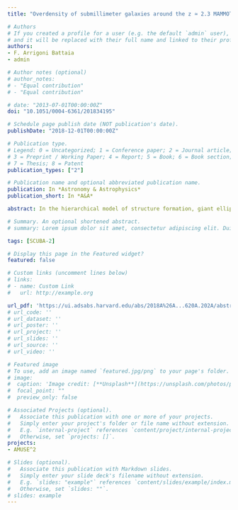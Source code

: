 ```yaml
---
title: "Overdensity of submillimeter galaxies around the z ≃ 2.3 MAMMOTH-1 nebula"

# Authors
# If you created a profile for a user (e.g. the default `admin` user), write the username (folder name) here 
# and it will be replaced with their full name and linked to their profile.
authors:
- F. Arrigoni Battaia
- admin

# Author notes (optional)
# author_notes:
# - "Equal contribution"
# - "Equal contribution"

# date: "2013-07-01T00:00:00Z"
doi: "10.1051/0004-6361/201834195"

# Schedule page publish date (NOT publication's date).
publishDate: "2018-12-01T00:00:00Z"

# Publication type.
# Legend: 0 = Uncategorized; 1 = Conference paper; 2 = Journal article;
# 3 = Preprint / Working Paper; 4 = Report; 5 = Book; 6 = Book section;
# 7 = Thesis; 8 = Patent
publication_types: ["2"]

# Publication name and optional abbreviated publication name.
publication: In *Astronomy & Astrophysics*
publication_short: In *A&A*

abstract: In the hierarchical model of structure formation, giant elliptical galaxies form through merging processes within the highest density peaks known as protoclusters. While high-redshift radio galaxies usually pinpoint the location of these environments, we have recently discovered at z ∼ 2-3 three enormous (> 200 kpc) Lyman-α nebulae (ELANe) that host multiple active galactic nuclei (AGN) and that are surrounded by overdensities of Lyman-α emitters (LAE). These regions are prime candidates for massive protoclusters in the early stages of assembly. To characterize the star-forming activity within these rare structures - both on ELAN and protocluster scales - we have initiated an observational campaign with the James Clerk Maxwell Telescope (JCMT) and the Atacama Pathfinder EXperiment (APEX) telescopes. In this paper we report on sensitive SCUBA-2/JCMT 850 and 450 μm observations of a ∼128 arcmin2 field comprising the ELAN MAMMOTH-1, together with the peak of the hosting BOSS1441 LAE overdensity at z = 2.32. These observations unveil 4.0 ± 1.3 times higher source counts at 850 μm with respect to blank fields, likely confirming the presence of an overdensity also in obscured tracers. We find a strong detection at 850 μm associated with the continuum source embedded within the ELAN MAMMOTH-1, which - together with the available data from the literature - allow us to constrain the spectral energy distribution of this source to be of an ultra-luminous infrared galaxy (ULIRG) with a far-infrared luminosity of LFIRSF = 2.4-2.1+7.4×1012 L☉, and hosting an obscured AGN. Such a source is thus able to power a hard photoionization plus outflow scenario to explain the extended Lyman-α, He IIλ1640, and C IVλ1549 emission, and their kinematics. In addition, the two brightest detections at 850 μm (f850 > 18 mJy) sit at the density peak of the LAEs' overdensity, likely pinpointing the core of the protocluster. Future multiwavelength and spectroscopic datasets targeting the full extent of the BOSS1441 overdensity have the potential to firmly characterize a cosmic nursery of giant elliptical galaxies, and ultimately of a massive cluster. 

# Summary. An optional shortened abstract.
# summary: Lorem ipsum dolor sit amet, consectetur adipiscing elit. Duis posuere tellus ac convallis placerat. Proin tincidunt magna sed ex sollicitudin condimentum.

tags: [SCUBA-2]

# Display this page in the Featured widget?
featured: false

# Custom links (uncomment lines below)
# links:
# - name: Custom Link
#   url: http://example.org

url_pdf: 'https://ui.adsabs.harvard.edu/abs/2018A%26A...620A.202A/abstract'
# url_code: ''
# url_dataset: ''
# url_poster: ''
# url_project: ''
# url_slides: ''
# url_source: ''
# url_video: ''

# Featured image
# To use, add an image named `featured.jpg/png` to your page's folder. 
# image:
#  caption: 'Image credit: [**Unsplash**](https://unsplash.com/photos/pLCdAaMFLTE)'
#  focal_point: ""
#  preview_only: false

# Associated Projects (optional).
#   Associate this publication with one or more of your projects.
#   Simply enter your project's folder or file name without extension.
#   E.g. `internal-project` references `content/project/internal-project/index.md`.
#   Otherwise, set `projects: []`.
projects:
- AMUSE^2

# Slides (optional).
#   Associate this publication with Markdown slides.
#   Simply enter your slide deck's filename without extension.
#   E.g. `slides: "example"` references `content/slides/example/index.md`.
#   Otherwise, set `slides: ""`.
# slides: example
---
```

